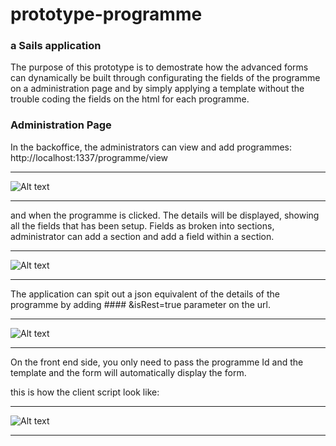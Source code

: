 # prototype-programme
### a Sails application


The purpose of this prototype is to demostrate how the advanced forms can dynamically be built through configurating the
fields of the programme on a administration page and by simply applying a template without the trouble coding the fields
on the html for each programme.


### Administration Page

In the backoffice, the administrators can view and add programmes: 
http://localhost:1337/programme/view

* * *

![Alt text](http://i.imgur.com/ZYpelfB.jpg)

* * *

and when the programme is clicked. The details will be displayed, showing all the fields that has been setup.
Fields as broken into sections, administrator can add a section and add a field within a section.

* * *

![Alt text](http://i.imgur.com/iJlTiT2.jpg)

* * *

The application can spit out a json equivalent of the details of the programme by adding #### &isRest=true
parameter on the url.

* * *

![Alt text](http://i.imgur.com/H2jIgg4.jpg)

* * *

On the front end side, you only need to pass the programme Id and the template and the form will automatically
display the form.

this is how the client script look like:

* * *

![Alt text](http://i.imgur.com/kRzkS6t.jpg)

* * *